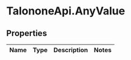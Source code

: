 # TalononeApi.AnyValue

## Properties
Name | Type | Description | Notes
------------ | ------------- | ------------- | -------------


